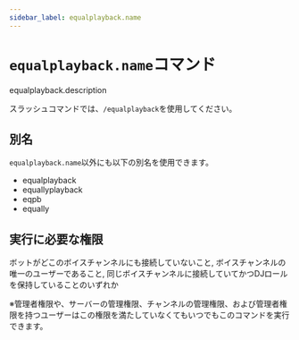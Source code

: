 ```yaml
---
sidebar_label: equalplayback.name
---
```

# `equalplayback.name`コマンド
equalplayback.description

スラッシュコマンドでは、`/equalplayback`を使用してください。

## 別名
`equalplayback.name`以外にも以下の別名を使用できます。

- equalplayback
- equallyplayback
- eqpb
- equally




## 実行に必要な権限
ボットがどこのボイスチャンネルにも接続していないこと, ボイスチャンネルの唯一のユーザーであること, 同じボイスチャンネルに接続していてかつDJロールを保持していることのいずれか

※管理者権限や、サーバーの管理権限、チャンネルの管理権限、および管理者権限を持つユーザーはこの権限を満たしていなくてもいつでもこのコマンドを実行できます。
  
